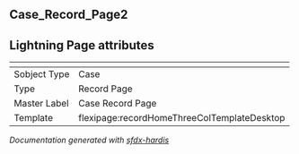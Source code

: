## Case_Record_Page2

## Lightning Page attributes

|<!-- -->|<!-- -->|
|:---|:---|
|Sobject Type|Case|
|Type| Record Page|
|Master Label|Case Record Page|
|Template|flexipage:recordHomeThreeColTemplateDesktop|




<!-- Page description -->


_Documentation generated with [sfdx-hardis](https://sfdx-hardis.cloudity.com)_
